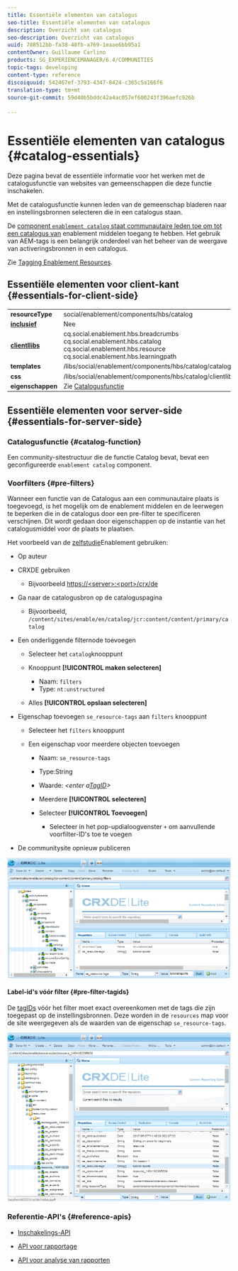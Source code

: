 ```yaml
---
title: Essentiële elementen van catalogus
seo-title: Essentiële elementen van catalogus
description: Overzicht van catalogus
seo-description: Overzicht van catalogus
uuid: 788512bb-fa38-48fb-a769-1eaae6bb95a1
contentOwner: Guillaume Carlino
products: SG_EXPERIENCEMANAGER/6.4/COMMUNITIES
topic-tags: developing
content-type: reference
discoiquuid: 542467ef-3793-4347-8424-c365c5a166f6
translation-type: tm+mt
source-git-commit: 59d40b5bddc42a4ac057ef600243f396aefc926b

---
```



# Essentiële elementen van catalogus {#catalog-essentials}

Deze pagina bevat de essentiële informatie voor het werken met de catalogusfunctie van websites van gemeenschappen die deze functie inschakelen.

Met de catalogusfunctie kunnen leden van de gemeenschap bladeren naar en instellingsbronnen selecteren die in een catalogus staan.

De [ component `enablement catalog` staat communautaire leden toe om tot een catalogus van](catalog.md) enablement middelen [](resources.md)toegang te hebben. Het gebruik van AEM-tags is een belangrijk onderdeel van het beheer van de weergave van activeringsbronnen in een catalogus.

Zie [Tagging Enablement Resources](tag-resources.md).

## Essentiële elementen voor client-kant {#essentials-for-client-side}

<table> 
 <tbody> 
  <tr> 
   <td> <strong>resourceType</strong></td> 
   <td>social/enablement/components/hbs/catalog</td> 
  </tr> 
  <tr> 
   <td> <a href="scf.md#add-or-include-a-communities-component"><strong>inclusief</strong></a></td> 
   <td>Nee</td> 
  </tr> 
  <tr> 
   <td> <a href="clientlibs.md"><strong>clientllibs</strong></a></td> 
   <td>cq.social.enablement.hbs.breadcrumbs<br /> cq.social.enablement.hbs.catalog<br /> cq.social.enablement.hbs.resource<br /> cq.social.enablement.hbs.learningpath</td> 
  </tr> 
  <tr> 
   <td> <strong>templates</strong></td> 
   <td> /libs/social/enablement/components/hbs/catalog/catalog.hbs<br /> </td> 
  </tr> 
  <tr> 
   <td> <strong>css</strong></td> 
   <td> /libs/social/enablement/components/hbs/catalog/clientlibs/catalog.css</td> 
  </tr> 
  <tr> 
   <td><strong> eigenschappen</strong></td> 
   <td>Zie <a href="catalog.md">Catalogusfunctie</a></td> 
  </tr> 
 </tbody> 
</table>

## Essentiële elementen voor server-side {#essentials-for-server-side}

### Catalogusfunctie {#catalog-function}

Een community-sitestructuur die de functie [](functions.md#catalog-function)Catalog bevat, bevat een geconfigureerde `enablement catalog` component.

### Voorfilters {#pre-filters}

Wanneer een functie van de Catalogus aan een communautaire plaats is toegevoegd, is het mogelijk om de enablement middelen en de leerwegen te beperken die in de catalogus door een pre-filter te specificeren verschijnen. Dit wordt gedaan door eigenschappen op de instantie van het catalogusmiddel voor de plaats te plaatsen.

Het voorbeeld van de [zelfstudie](getting-started-enablement.md)Enablement gebruiken:

* Op auteur
* CRXDE gebruiken [](../../help/sites-developing/developing-with-crxde-lite.md)

   * Bijvoorbeeld [https://&lt;server>:&lt;port>/crx/de](http://localhost:4502/crx/de)

* Ga naar de catalogusbron op de cataloguspagina

   * Bijvoorbeeld, `/content/sites/enable/en/catalog/jcr:content/content/primary/catalog`

* Een onderliggende filternode toevoegen

   * Selecteer het `catalog`knooppunt
   * Knooppunt **[!UICONTROL maken selecteren]**

      * Naam: `filters`
      * Type: `nt:unstructured`
   * Alles **[!UICONTROL opslaan selecteren]**


* Eigenschap toevoegen `se_resource-tags` aan `filters` knooppunt

   * Selecteer het `filters` knooppunt
   * Een eigenschap voor meerdere objecten toevoegen

      * Naam: `se_resource-tags`
      * Type:String
      * Waarde: *&lt;enter a[TagID](#pre-filter-tagids)>*
      * Meerdere **[!UICONTROL selecteren]**
      * Selecteer **[!UICONTROL Toevoegen]**

         * Selecteer in het pop-updialoogvenster `+` om aanvullende voorfilter-ID&#39;s toe te voegen

* De communitysite opnieuw publiceren

![chlimage_1-189](assets/chlimage_1-189.png)

#### Label-id&#39;s vóór filter {#pre-filter-tagids}

De [tagIDs](../../help/sites-developing/framework.md#tagid) vóór het filter moet exact overeenkomen met de tags die zijn toegepast op de instellingsbronnen. Deze worden in de `resources` map voor de site weergegeven als de waarden van de eigenschap `se_resource-tags`.

![chlimage_1-190](assets/chlimage_1-190.png)

### Referentie-API&#39;s {#reference-apis}

* [Inschakelings-API](https://helpx.adobe.com/experience-manager/6-4/sites/developing/using/reference-materials/javadoc/com/adobe/cq/social/enablement/client/api/package-summary.html)

* [API voor rapportage](https://helpx.adobe.com/experience-manager/6-4/sites/developing/using/reference-materials/javadoc/com/adobe/cq/social/enablement/client/reporting/api/package-summary.html)

* [API voor analyse van rapporten](https://helpx.adobe.com/experience-manager/6-4/sites/developing/using/reference-materials/javadoc/com/adobe/cq/social/enablement/client/reporting/analytics/api/package-summary.html)

